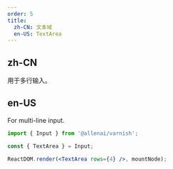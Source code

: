 ```yaml
---
order: 5
title:
  zh-CN: 文本域
  en-US: TextArea
---
```


## zh-CN

用于多行输入。

## en-US

For multi-line input.

```jsx
import { Input } from '@allenai/varnish';

const { TextArea } = Input;

ReactDOM.render(<TextArea rows={4} />, mountNode);
```

